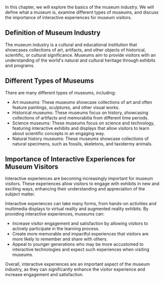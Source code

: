 
In this chapter, we will explore the basics of the museum industry. We will define what a museum is, examine different types of museums, and discuss the importance of interactive experiences for museum visitors.

Definition of Museum Industry
-----------------------------

The museum industry is a cultural and educational institution that showcases collections of art, artifacts, and other objects of historical, scientific, or cultural significance. Museums aim to provide visitors with an understanding of the world's natural and cultural heritage through exhibits and programs.

Different Types of Museums
--------------------------

There are many different types of museums, including:

* Art museums: These museums showcase collections of art and often feature paintings, sculptures, and other visual works.
* Historical museums: These museums focus on history, showcasing collections of artifacts and memorabilia from different time periods.
* Science museums: These museums focus on science and technology, featuring interactive exhibits and displays that allow visitors to learn about scientific concepts in an engaging way.
* Natural history museums: These museums showcase collections of natural specimens, such as fossils, skeletons, and taxidermy animals.

Importance of Interactive Experiences for Museum Visitors
---------------------------------------------------------

Interactive experiences are becoming increasingly important for museum visitors. These experiences allow visitors to engage with exhibits in new and exciting ways, enhancing their understanding and appreciation of the subject matter.

Interactive experiences can take many forms, from hands-on activities and multimedia displays to virtual reality and augmented reality exhibits. By providing interactive experiences, museums can:

* Increase visitor engagement and satisfaction by allowing visitors to actively participate in the learning process.
* Create more memorable and impactful experiences that visitors are more likely to remember and share with others.
* Appeal to younger generations who may be more accustomed to interactive technologies and expect such experiences when visiting museums.

Overall, interactive experiences are an important aspect of the museum industry, as they can significantly enhance the visitor experience and increase engagement and satisfaction.
